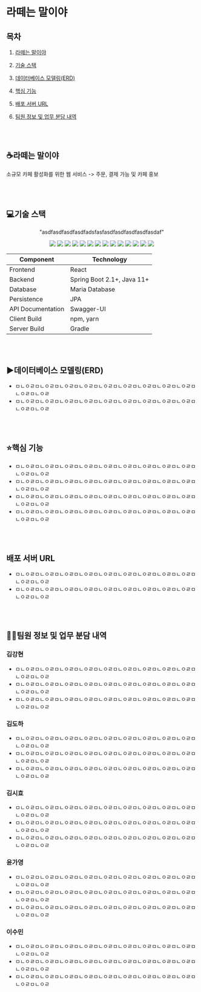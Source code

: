 # 라떼는 말이야



## 목차

1. [라떼는 말이야](#라떼는말이야)

2. [기술 스택](#기술스택)

3. [데이터베이스 모델링(ERD)](#데이터베이스모델링(ERD))

4. [핵심 기능](#핵심기능)

5. [배포 서버 URL](#배포서버URL)

6. [팀원 정보 및 업무 분담 내역](#팀원정보및업무분담내역)
<br>
<br>


## :coffee:라떼는 말이야

소규모 카페 활성화를 위한 웹 서비스 -> 주문, 결제 가능 및 카페 홍보
<br>
<br>
<br>
<br>

## :computer:기술 스택

<p align="center">
"asdfasdfasdfasdfadsfasfasdfasdfasdfasdfasdaf"
</p>
<p align="center">
  <img src="https://img.shields.io/badge/version-0.0.1-yellow?"/>
  <img src="https://img.shields.io/badge/ubuntu-19.04-brown?logo=ubuntu"/>
  <img src="https://img.shields.io/badge/html-html5-red?logo=html5"/>
  <img src="https://img.shields.io/badge/css-css3-red?logo=css3"/>
  <img src="https://img.shields.io/badge/sass-1.23.0-red?logo=sass"/>
  <img src="https://img.shields.io/badge/javascript-es6-yellowgreen?logo=javascript"/>
  <img src="https://img.shields.io/badge/aws%20-rds-orange?logo=Amazon"/>
  <img src="https://img.shields.io/badge/aws%20-ec2-orange?logo=Amazon"/>
  <img src="https://img.shields.io/badge/spring-5.2.2-green?logo=spring"/>
  <img src="https://img.shields.io/badge/java-11+-green?logo=java"/>
  <img src="https://img.shields.io/badge/intellij-2019.3.1-green?logo=intellij IDEA"/>
  <img src="https://img.shields.io/badge/react-16.12.0-blue?logo=react"/>
  <img src="https://img.shields.io/badge/redux-4.0.5-blue?logo=redux"/>
  <img src="https://img.shields.io/badge/mariadb-10.4.12-purple?logo=MariaDB"/>
</p>

| Component         | Technology                 |
| ----------------- | -------------------------- |
| Frontend          | React                      |
| Backend           | Spring Boot 2.1+, Java 11+ |
| Database          | Maria Database             |
| Persistence       | JPA                        |
| API Documentation | Swagger-UI                 |
| Client Build      | npm, yarn                  |
| Server Build      | Gradle                     |

<br>
<br>

## :arrow_forward:데이터베이스 모델링(ERD)

- ㅁㄴㅇㄹㅁㄴㅇㄹㅁㄴㅇㄹㅁㄴㅇㄹㅁㄴㅇㄹㅁㄴㅇㄹㅁㄴㅇㄹㅁㄴㅇㄹㅁㄴㅇㄹㅁㄴㅇㄹㅁㄴㅇㄹ
- ㅁㄴㅇㄹㅁㄴㅇㄹㅁㄴㅇㄹㅁㄴㅇㄹㅁㄴㅇㄹㅁㄴㅇㄹㅁㄴㅇㄹㅁㄴㅇㄹㅁㄴㅇㄹㅁㄴㅇㄹㅁㄴㅇㄹ
<br>
<br>

## :star:핵심 기능

- ㅁㄴㅇㄹㅁㄴㅇㄹㅁㄴㅇㄹㅁㄴㅇㄹㅁㄴㅇㄹㅁㄴㅇㄹㅁㄴㅇㄹㅁㄴㅇㄹㅁㄴㅇㄹㅁㄴㅇㄹㅁㄴㅇㄹ
- ㅁㄴㅇㄹㅁㄴㅇㄹㅁㄴㅇㄹㅁㄴㅇㄹㅁㄴㅇㄹㅁㄴㅇㄹㅁㄴㅇㄹㅁㄴㅇㄹㅁㄴㅇㄹㅁㄴㅇㄹㅁㄴㅇㄹ
- ㅁㄴㅇㄹㅁㄴㅇㄹㅁㄴㅇㄹㅁㄴㅇㄹㅁㄴㅇㄹㅁㄴㅇㄹㅁㄴㅇㄹㅁㄴㅇㄹㅁㄴㅇㄹㅁㄴㅇㄹㅁㄴㅇㄹ
- ㅁㄴㅇㄹㅁㄴㅇㄹㅁㄴㅇㄹㅁㄴㅇㄹㅁㄴㅇㄹㅁㄴㅇㄹㅁㄴㅇㄹㅁㄴㅇㄹㅁㄴㅇㄹㅁㄴㅇㄹㅁㄴㅇㄹ
<br>
<br>


## 배포 서버 URL

- ㅁㄴㅇㄹㅁㄴㅇㄹㅁㄴㅇㄹㅁㄴㅇㄹㅁㄴㅇㄹㅁㄴㅇㄹㅁㄴㅇㄹㅁㄴㅇㄹㅁㄴㅇㄹㅁㄴㅇㄹㅁㄴㅇㄹ
- ㅁㄴㅇㄹㅁㄴㅇㄹㅁㄴㅇㄹㅁㄴㅇㄹㅁㄴㅇㄹㅁㄴㅇㄹㅁㄴㅇㄹㅁㄴㅇㄹㅁㄴㅇㄹㅁㄴㅇㄹㅁㄴㅇㄹ
<br>
<br>


## :frowning_man:팀원 정보 및 업무 분담 내역

### 김강현

- ㅁㄴㅇㄹㅁㄴㅇㄹㅁㄴㅇㄹㅁㄴㅇㄹㅁㄴㅇㄹㅁㄴㅇㄹㅁㄴㅇㄹㅁㄴㅇㄹㅁㄴㅇㄹㅁㄴㅇㄹㅁㄴㅇㄹ
- ㅁㄴㅇㄹㅁㄴㅇㄹㅁㄴㅇㄹㅁㄴㅇㄹㅁㄴㅇㄹㅁㄴㅇㄹㅁㄴㅇㄹㅁㄴㅇㄹㅁㄴㅇㄹㅁㄴㅇㄹㅁㄴㅇㄹ
- ㅁㄴㅇㄹㅁㄴㅇㄹㅁㄴㅇㄹㅁㄴㅇㄹㅁㄴㅇㄹㅁㄴㅇㄹㅁㄴㅇㄹㅁㄴㅇㄹㅁㄴㅇㄹㅁㄴㅇㄹㅁㄴㅇㄹ

### 김도하

- ㅁㄴㅇㄹㅁㄴㅇㄹㅁㄴㅇㄹㅁㄴㅇㄹㅁㄴㅇㄹㅁㄴㅇㄹㅁㄴㅇㄹㅁㄴㅇㄹㅁㄴㅇㄹㅁㄴㅇㄹㅁㄴㅇㄹ
- ㅁㄴㅇㄹㅁㄴㅇㄹㅁㄴㅇㄹㅁㄴㅇㄹㅁㄴㅇㄹㅁㄴㅇㄹㅁㄴㅇㄹㅁㄴㅇㄹㅁㄴㅇㄹㅁㄴㅇㄹㅁㄴㅇㄹ
- ㅁㄴㅇㄹㅁㄴㅇㄹㅁㄴㅇㄹㅁㄴㅇㄹㅁㄴㅇㄹㅁㄴㅇㄹㅁㄴㅇㄹㅁㄴㅇㄹㅁㄴㅇㄹㅁㄴㅇㄹㅁㄴㅇㄹ

### 김시효

- ㅁㄴㅇㄹㅁㄴㅇㄹㅁㄴㅇㄹㅁㄴㅇㄹㅁㄴㅇㄹㅁㄴㅇㄹㅁㄴㅇㄹㅁㄴㅇㄹㅁㄴㅇㄹㅁㄴㅇㄹㅁㄴㅇㄹ
- ㅁㄴㅇㄹㅁㄴㅇㄹㅁㄴㅇㄹㅁㄴㅇㄹㅁㄴㅇㄹㅁㄴㅇㄹㅁㄴㅇㄹㅁㄴㅇㄹㅁㄴㅇㄹㅁㄴㅇㄹㅁㄴㅇㄹ
- ㅁㄴㅇㄹㅁㄴㅇㄹㅁㄴㅇㄹㅁㄴㅇㄹㅁㄴㅇㄹㅁㄴㅇㄹㅁㄴㅇㄹㅁㄴㅇㄹㅁㄴㅇㄹㅁㄴㅇㄹㅁㄴㅇㄹ

### 윤가영

- ㅁㄴㅇㄹㅁㄴㅇㄹㅁㄴㅇㄹㅁㄴㅇㄹㅁㄴㅇㄹㅁㄴㅇㄹㅁㄴㅇㄹㅁㄴㅇㄹㅁㄴㅇㄹㅁㄴㅇㄹㅁㄴㅇㄹ
- ㅁㄴㅇㄹㅁㄴㅇㄹㅁㄴㅇㄹㅁㄴㅇㄹㅁㄴㅇㄹㅁㄴㅇㄹㅁㄴㅇㄹㅁㄴㅇㄹㅁㄴㅇㄹㅁㄴㅇㄹㅁㄴㅇㄹ
- ㅁㄴㅇㄹㅁㄴㅇㄹㅁㄴㅇㄹㅁㄴㅇㄹㅁㄴㅇㄹㅁㄴㅇㄹㅁㄴㅇㄹㅁㄴㅇㄹㅁㄴㅇㄹㅁㄴㅇㄹㅁㄴㅇㄹ

### 이수민

- ㅁㄴㅇㄹㅁㄴㅇㄹㅁㄴㅇㄹㅁㄴㅇㄹㅁㄴㅇㄹㅁㄴㅇㄹㅁㄴㅇㄹㅁㄴㅇㄹㅁㄴㅇㄹㅁㄴㅇㄹㅁㄴㅇㄹ
- ㅁㄴㅇㄹㅁㄴㅇㄹㅁㄴㅇㄹㅁㄴㅇㄹㅁㄴㅇㄹㅁㄴㅇㄹㅁㄴㅇㄹㅁㄴㅇㄹㅁㄴㅇㄹㅁㄴㅇㄹㅁㄴㅇㄹ
- ㅁㄴㅇㄹㅁㄴㅇㄹㅁㄴㅇㄹㅁㄴㅇㄹㅁㄴㅇㄹㅁㄴㅇㄹㅁㄴㅇㄹㅁㄴㅇㄹㅁㄴㅇㄹㅁㄴㅇㄹㅁㄴㅇㄹ











